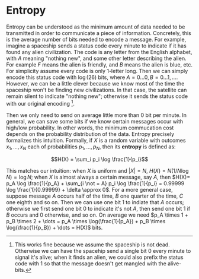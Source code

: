 # Entropy

Entropy can be understood as the minimum amount of data needed to be transmitted
in order to communicate a piece of information. Concretely, this is the average
number of bits needed to encode a message. For example, imagine a spaceship
sends a status code every minute to indicate if it has found any alien
civilization. The code is any letter from the English alphabet, with $`A`$ meaning
"nothing new", and some other letter describing the alien. For example $`F`$ means
the alien is friendly, and $`B`$ means the alien is blue, etc. For simplicity
assume every code is only 1-letter long. Then we can simply encode this status
code with $`\log(26)`$ bits, where $`A = 0 \dots 0, B = 0\dots 1, \dots`$. However,
we can be a little clever because we know most of the time the spaceship won't
be finding new civilizations. In that case, the satellite can remain silent to
indicate "nothing new"; otherwise it sends the status code with our original
encoding [^1].

Then we only need to send on average little more than 0 bit per minute. In
general, we can save some bits if we know certain messages occur with high/low
probability. In other words, the minimum commucation cost depends on the
probability distribution of the data. Entropy precisely formalizes this
intuition. Formally, if $`X`$ is a random variable with outcomes $`x_1, \dots, x_N`$
each of probabilities $`p_1, \dots, p_N`$, then its **entropy** is defined as:

```math
H(X) = \sum_i p_i \log \frac{1}{p_i}
```

This matches our intuition: when $`X`$ is uniform and $`|X| = N`$, $`H(X)=N(1/N
\log N)=\log N`$; when $`X`$ is almost always a certain message, say $`A`$, then
$`H(X)= p_A \log \frac{1}{p_A} + \sum_{i \not = A} p_i \log \frac{1}{p_i} =
0.99999 \log \frac{1}{0.99999} + \delta \approx 0`$. For a more general case,
suppose message $`A`$ occurs half of the time, $`B`$ one quarter of the time,
$`C`$ one eighth and so on. Then we can use one bit $`1`$ to indiate that $`A`$
occurs; otherwise we first send one bit $`0`$ to indicate it's not $`A`$, then
send one bit $`1`$ if $`B`$ occurs and $`0`$ otherwise, and so on. On average we
need $`p_A \times 1 + p_B \times 2 + \dots = p_A \times \log(\frac{1}{p_A}) +
p_B \times \log(\frac{1}{p_B}) + \dots = H(X)`$ bits.

[^1]: This works fine because we assume the spaceship is not dead. Otherwise we can
have the spacehip send a single bit $`0`$ every minute to signal it's alive; when it
finds an alien, we could also prefix the status code with $`1`$ so that the message 
doesn't get mangled with the alive-bits. 
